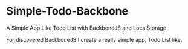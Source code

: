 Simple-Todo-Backbone
====================

A Simple App Like Todo List with BackboneJS and LocalStorage

For discovered BackboneJS I create a really simple app, Todo List like.
